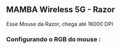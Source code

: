 ## MAMBA Wireless 5G - Razor

Esse Mouse da Razor, chega até 16000 DPI




### Configurando o RGB do mouse :
